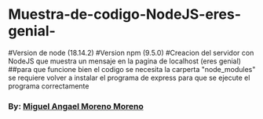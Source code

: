 # Muestra-de-codigo-NodeJS-eres-genial-
#Version de node (18.14.2)
#Version npm (9.5.0)
#Creacion del servidor con NodeJS que muestra un mensaje en la pagina de localhost (eres genial)
##para que funcione bien el codigo se necesita la carperta "node_modules" se requiere volver a instalar el programa de express para que se ejecute el programa correctamente
### By: [Miguel Angael Moreno Moreno](https://github.com/JakersLL)
